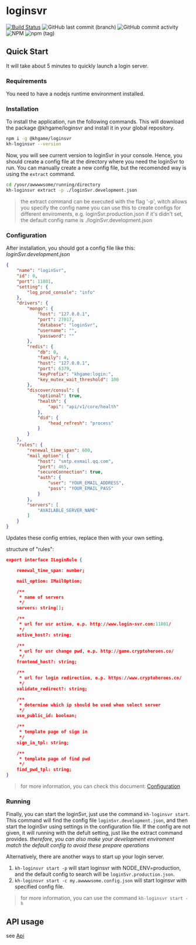 # loginsvr

[![Build Status](https://travis-ci.org/khgame/loginsvr.svg?branch=master)](https://travis-ci.org/khgame/loginsvr)
![GitHub last commit (branch)](https://img.shields.io/github/last-commit/khgame/loginsvr/master.svg?color=blue)
![GitHub commit activity](https://img.shields.io/github/commit-activity/m/khgame/loginsvr.svg?color=blue)
![NPM](https://img.shields.io/npm/l/@khgame/loginsvr.svg?color=purple)
![npm (tag)](https://img.shields.io/npm/v/@khgame/loginsvr/latest.svg?color=purple)

## Quick Start

It will take about 5 minutes to quickly launch a login server.

### Requirements

You need to have a nodejs runtime environment installed.

### Installation

To install the application, run the following commands. This will download the package @khgame/loginsvr and install it in your global repository.

```bash
npm i -g @khgame/loginsvr
kh-loginsvr --version
```

Now, you will see current version to loginSvr in your console.
Hence, you should create a config file at the directory where you need the loginSvr to run.
You can manually create a new config file, but the recomended way is using the `extract` command.

```bash
cd /your/awwwwsome/running/directory
kh-loginsvr extract -p ./loginSvr.development.json
```

> the extract command can be executed with the flag '-p', witch allows you specify the config name
> you can use this to create configs for different enviroments, e.g. loginSvr.production.json
> if it's didn't set, the default config name is ./loginSvr.development.json

### Configuration

After installation, you should got a config file like this:
*loginSvr.development.json*

```json
{
    "name": "loginSvr",
    "id": 0,
    "port": 11801,
    "setting": {
        "log_prod_console": "info"
    },
    "drivers": {
        "mongo": {
            "host": "127.0.0.1",
            "port": 27017,
            "database": "loginSvr",
            "username": "",
            "password": ""
        },
        "redis": {
            "db": 0,
            "family": 4,
            "host": "127.0.0.1",
            "port": 6379,
            "keyPrefix": "khgame:login:",
            "key_mutex_wait_threshold": 100
        },
        "discover/consul": {
            "optional": true,
            "health": {
                "api": "api/v1/core/health"
            },
            "did": {
                "head_refresh": "process"
            }
        }
    },
    "rules": {
        "renewal_time_span": 600,
        "mail_option": {
            "host": "smtp.exmail.qq.com",
            "port": 465,
            "secureConnection": true,
            "auth": {
                "user": "YOUR_EMAIL_ADDRESS",
                "pass": "YOUR_EMAIL_PASS"
            }
        },
        "servers": [
            "AVAILABLE_SERVER_NAME"
        ]
    }
}
```

Updates these config entries, replace then with your own setting.

structure of "rules":

```json
export interface ILoginRule {

    renewal_time_span: number;

    mail_option: IMailOption;

    /**
     * name of servers
     */
    servers: string[];

    /**
     * url for usr active, e.p. http://www.login-svr.com:11801/
     */
    active_host?: string;

    /**
     * url for usr change pwd, e.p. http://game.cryptoheroes.co/
     */
    frontend_host?: string;

    /**
     * url for login redirection, e.p. https://www.cryptoheroes.co/
     */
    validate_redirect?: string;

    /**
     * determine which ip should be used when select server
     */
    use_public_id: boolean;

    /**
     * template page of sign in
     */
    sign_in_tpl: string;

    /**
     * template page of find pwd
     */
    find_pwd_tpl: string;
}
```

> for more information, you can check this document: [Configuration](./doc/Configuration.md)

### Running

Finally, you can start the loginSvr, just use the command `kh-loginsvr start`.
This command will find the config file `loginSvr.development.json`, and then start the loginSvr using settings in the configuration file.
If the config are not given, it will running with the defult setting, just like the extract command provides.
*therefore, you can also make your development enviroment match the default config to avoid these prepare operations*

Alternatively, there are another ways to start up your login server.

1. `kh-loginsvr start -p` will start loginsvr with NODE_ENV=production, and the default config to search will be `loginSvr.production.json`.
2. `kh-loginsvr start -c my.awwwwsome.config.json` will start loginsvr with specified config file.

> for more information, you can use the command `kh-loginsvr start -h`

## API usage

see [Api](./doc/Api.md)
